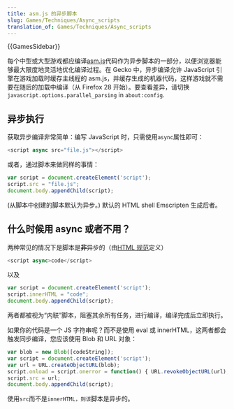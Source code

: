 ```yaml
---
title: asm.js 的异步脚本
slug: Games/Techniques/Async_scripts
translation_of: Games/Techniques/Async_scripts
---
```

{{GamesSidebar}}

每个中型或大型游戏都应编译[asm.js](/en-US/docs/Games/Tools/asm.js)代码作为异步脚本的一部分，以便浏览器能够最大限度地灵活地优化编译过程。在 Gecko 中，异步编译允许 JavaScript 引擎在游戏加载时缓存主线程的 asm.js，并缓存生成的机器代码，这样游戏就不需要在随后的加载中编译（从 Firefox 28 开始）。要查看差异，请切换`javascript.options.parallel_parsing` in `about:config`.

## 异步执行

获取异步编译非常简单：编写 JavaScript 时，只需使用`async`属性即可：

```js
<script async src="file.js"></script>
```

或者，通过脚本来做同样的事情：

```js
var script = document.createElement('script');
script.src = "file.js";
document.body.appendChild(script);
```

(从脚本中创建的脚本默认为异步。) 默认的 HTML shell Emscripten 生成后者。

## 什么时候用 async 或者不用？

两种常见的情况下是脚本是**非**异步的（由[HTML 规范](https://www.w3.org/TR/html5/scripting-1.html)定义）

```js
<script async>code</script>
```

以及

```js
var script = document.createElement('script');
script.innerHTML = "code";
document.body.appendChild(script);
```

两者都被视为“内联”脚本，阻塞其余所有任务，进行编译，编译完成后立即执行。

如果你的代码是一个 JS 字符串呢？而不是使用 eval 或 innerHTML，这两者都会触发同步编译，您应该使用 Blob 和 URL 对象：

```js
var blob = new Blob([codeString]);
var script = document.createElement('script');
var url = URL.createObjectURL(blob);
script.onload = script.onerror = function() { URL.revokeObjectURL(url); };
script.src = url;
document.body.appendChild(script);
```

使用`src`而不是`innerHTML，则该`脚本是异步的。

